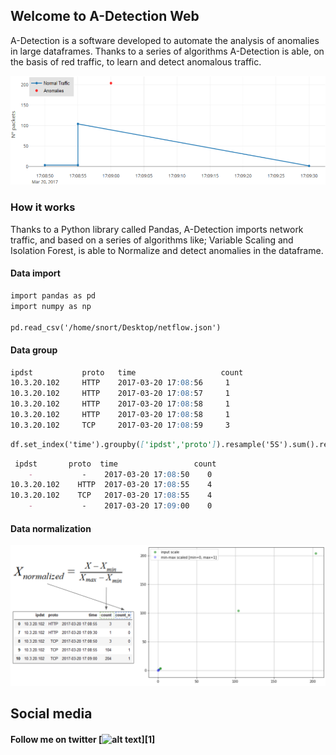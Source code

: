 ## Welcome to A-Detection Web

A-Detection is a software developed to automate the analysis of anomalies in large dataframes. Thanks to a series of algorithms A-Detection is able, on the basis of red traffic, to learn and detect anomalous traffic.

![logo](https://github.com/adetection/adetection.github.io/blob/master/plot.png?raw=true)

### How it works

Thanks to a Python library called Pandas, A-Detection imports network traffic, and based on a series of algorithms like; Variable Scaling and Isolation Forest, is able to Normalize and detect anomalies in the dataframe.

#### Data import

```markdown
import pandas as pd
import numpy as np

pd.read_csv('/home/snort/Desktop/netflow.json')
```


#### Data group

```markdown
ipdst           proto   time                   count
10.3.20.102     HTTP    2017-03-20 17:08:56     1
10.3.20.102     HTTP    2017-03-20 17:08:57     1
10.3.20.102     HTTP    2017-03-20 17:08:58     1
10.3.20.102     HTTP    2017-03-20 17:08:58     1
10.3.20.102     TCP     2017-03-20 17:08:59     3
```

```markdown
df.set_index('time').groupby(['ipdst','proto']).resample('5S').sum().reset_index()
```

```markdown
 ipdst       proto  time                 count     
    -           -    2017-03-20 17:08:50    0
10.3.20.102    HTTP  2017-03-20 17:08:55    4
10.3.20.102    TCP   2017-03-20 17:08:55    4
    -           -    2017-03-20 17:09:00    0
```

#### Data normalization

![logo](https://github.com/adetection/adetection.github.io/blob/master/dataNorm.png?raw=true)


## Social media
#### Follow me on twitter [![alt text][1.2]][1]
[1.2]: http://i.imgur.com/wWzX9uB.png
